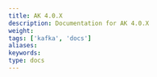 ```yaml
---
title: AK 4.0.X
description: Documentation for AK 4.0.X
weight: 
tags: ['kafka', 'docs']
aliases: 
keywords: 
type: docs
---
```


